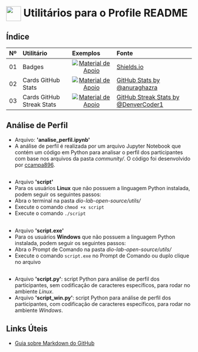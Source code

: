 <h1>
    <a href="https://www.dio.me/">
     <img align="center" width="40px" src="https://hermes.digitalinnovation.one/assets/diome/logo-minimized.png"></a>
    <span> Utilitários para o Profile README</span>
</h1>

## Índice

<table>
  <thead>
    <tr align="left">
      <th>Nº</th>
      <th>Utilitário</th>
      <th>Exemplos</th>
      <th>Fonte</th>
    </tr>
  </thead>
  <tbody align="left">
    <tr>
      <td>01</td>
      <td>Badges</td>
      <td align="center">
        <a href="https://github.com/elidianaandrade/dio-lab-open-source/blob/main/utils/badges/badges.md">
           <img align="center" alt="Material de Apoio" src="https://img.shields.io/badge/Ver%20Exemplos-30A3DC?style=for-the-badge">
        </a>
      </td>
      <td>
        <a href="https://github.com/badges/shields">Shields.io</a>
      </td>
    </tr>
    <tr>
      <td>02</td>
      <td>Cards GitHub Stats</td>
      <td align="center">
        <a href="https://github.com/elidianaandrade/dio-lab-open-source/blob/main/utils/cards/github-stats.md">
           <img align="center" alt="Material de Apoio" src="https://img.shields.io/badge/Ver%20Exemplos-E94D5F?style=for-the-badge">
        </a>
      </td>
      <td>
        <a href="https://github.com/anuraghazra/github-readme-stats">GitHub Stats by @anuraghazra</a>
      </td>
    </tr>
    <tr>
      <td>03</td>
      <td>Cards GitHub Streak Stats</td>
      <td align="center">
        <a href="https://github.com/elidianaandrade/dio-lab-open-source/blob/main/utils/cards/github-streak-stats.md">
           <img align="center" alt="Material de Apoio" src="https://img.shields.io/badge/Ver%20Exemplos-30A3DC?style=for-the-badge">
        </a>
      </td>
      <td>
        <a href="https://github.com/denvercoder1/github-readme-streak-stats">GitHub Streak Stats by @DenverCoder1</a>
      </td>
    </tr>
  </tbody>
  <tfoot></tfoot>
</table>

## Análise de Perfil

- Arquivo: **'analise_perfil.ipynb'**
- A análise de perfil é realizada por um arquivo Jupyter Notebook que contém um código em Python para analisar o perfil dos participantes com base nos arquivos da pasta _community/_. O código foi desenvolvido por [ccampa896](https://github.com/ccampa896).

##

- Arquivo **'script'**
- Para os usuários **Linux** que não possuem a linguagem Python instalada, podem seguir os seguintes passos:
- Abra o terminal na pasta _dio-lab-open-source/utils/_
- Execute o comando `chmod +x script`
- Execute o comando `./script`

##

- Arquivo **'script.exe'**
- Para os usuários **Windows** que não possuem a linguagem Python instalada, podem seguir os seguintes passos:
- Abra o Prompt de Comando na pasta _dio-lab-open-source/utils/_
- Execute o comando `script.exe` no Prompt de Comando ou duplo clique no arquivo

##

- Arquivo **'script.py'**: script Python para análise de perfil dos participantes, sem codificação de caracteres específicos, para rodar no ambiente _Linux_.
- Arquivo **'script_win.py'**: script Python para análise de perfil dos participantes, com codificação de caracteres específicos, para rodar no ambiente _Windows_.

## Links Úteis

- [Guia sobre Markdown do GitHub](https://docs.github.com/pt/get-started/writing-on-github/getting-started-with-writing-and-formatting-on-github/quickstart-for-writing-on-github)
